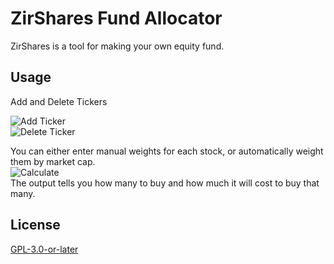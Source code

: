 # ZirShares Fund Allocator

ZirShares is a tool for making your own equity fund.

## Usage
Add and Delete Tickers  
  
![Add Ticker](https://i.gyazo.com/d5f0c388415e106a205ff0592be6921d.gif)  
![Delete Ticker](https://i.gyazo.com/4076bfc6321754cb82760d12cf40c3e1.gif)   
  
You can either enter manual weights for each stock, or automatically weight them by market cap.  
![Calculate](https://i.gyazo.com/cae44b300565a4d05bcbe29752e58097.gif)  
The output tells you how many to buy and how much it will cost to buy that many.  
  
## License
[GPL-3.0-or-later](https://choosealicense.com/licenses/gpl-3.0/)
 
